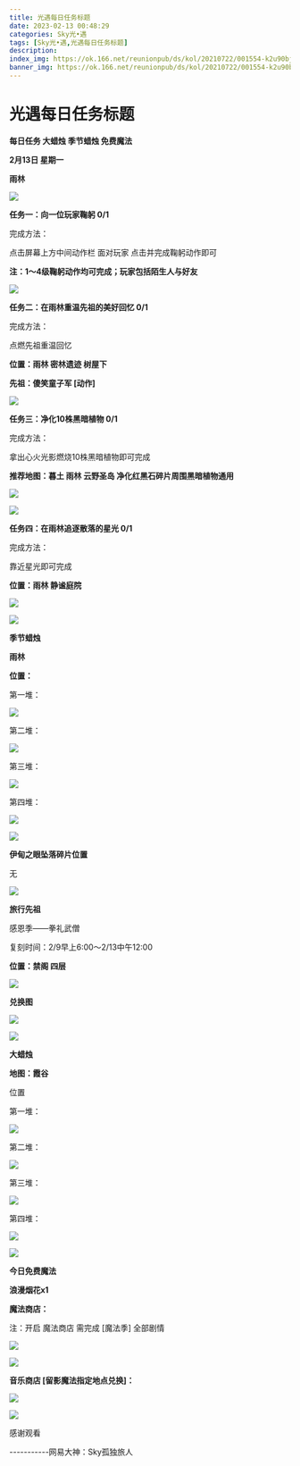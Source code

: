 ```yaml
---
title: 光遇每日任务标题
date: 2023-02-13 00:48:29
categories: Sky光•遇
tags: [Sky光•遇,光遇每日任务标题]
description: 
index_img: https://ok.166.net/reunionpub/ds/kol/20210722/001554-k2u90bj7ay.png?imageView&thumbnail=600x0&type=jpg
banner_img: https://ok.166.net/reunionpub/ds/kol/20210722/001554-k2u90bj7ay.png?imageView&thumbnail=600x0&type=jpg
---
```

# 光遇每日任务标题
**每日任务 大蜡烛 季节蜡烛 免费魔法**

 **2月13日 星期一**

 **雨林**

![](https://img.166.net/reunionpub/ds/kol/20230213/002108-vdjw3ht7f1.jpeg)

 **任务一：向一位玩家鞠躬 0/1**

完成方法：

点击屏幕上方中间动作栏 面对玩家 点击并完成鞠躬动作即可

 **注：1～4级鞠躬动作均可完成；玩家包括陌生人与好友**

![](https://img.166.net/reunionpub/ds/kol/20230212/110318-rt29mawzqn.jpg)

 **任务二：在雨林重温先祖的美好回忆 0/1**

完成方法：

点燃先祖重温回忆

 **位置：雨林 密林遗迹  树屋下**

 **先祖：傻笑童子军 [动作]**

![](https://img.166.net/reunionpub/ds/kol/20230213/001221-t6kcydf0qp.jpeg)

 **任务三：净化10株黑暗植物 0/1**

完成方法：

拿出心火光影燃烧10株黑暗植物即可完成

 **推荐地图：暮土 雨林 云野圣岛   净化红黑石碎片周围黑暗植物通用**

![](https://img.166.net/reunionpub/ds/kol/20230213/001326-1v2zhpd7t4.jpeg)

![](https://img.166.net/reunionpub/ds/kol/20230213/001335-hsdlfbmzua.jpeg)

 **任务四：在雨林追逐散落的星光 0/1**

完成方法：

靠近星光即可完成

 **位置：雨林 静谧庭院**

![](https://img.166.net/reunionpub/ds/kol/20230213/001407-4m2eb68zds.jpeg)

![](https://img.166.net/reunionpub/ds/kol/20221018/100256-wzutnocka0.png)

 **季节蜡烛**

 **雨林**

 **位置：**

第一堆：

![](https://img.166.net/reunionpub/ds/kol/20230213/003053-6s3e9l7ntz.jpeg)

第二堆：

![](https://img.166.net/reunionpub/ds/kol/20230213/003110-ek2dhcv1tb.jpeg)

第三堆：

![](https://img.166.net/reunionpub/ds/kol/20230213/003122-9al8kst2we.jpeg)

第四堆：

![](https://img.166.net/reunionpub/ds/kol/20230213/003134-gfy7q3vck4.jpeg)

![](https://img.166.net/reunionpub/ds/kol/20221130/005912-5mvshq9nf3.png)

 **伊甸之眼坠落碎片位置**

无

![](https://img.166.net/reunionpub/ds/kol/20221018/100256-wzutnocka0.png)

 **旅行先祖**

感恩季——拳礼武僧

复刻时间：2/9早上6:00～2/13中午12:00

 **位置：禁阁 四层**

![](https://img.166.net/reunionpub/ds/kol/20230209/005006-7cpms9swv0.jpg)

 **兑换图**

![](https://img.166.net/reunionpub/ds/kol/20230209/005126-s6rmnvz1bj.jpeg)

![](https://img.166.net/reunionpub/ds/kol/20221018/100256-wzutnocka0.png)

 **大蜡烛**

 **地图：霞谷**

位置

第一堆：

![](https://img.166.net/reunionpub/ds/kol/20230213/000826-qbh3gzykpd.jpeg)

第二堆：

![](https://img.166.net/reunionpub/ds/kol/20230213/000841-kzfqo8hb5r.jpeg)

第三堆：

![](https://img.166.net/reunionpub/ds/kol/20230213/000854-41l9nrigap.jpeg)

第四堆：

![](https://img.166.net/reunionpub/ds/kol/20230213/000903-fwk0sntmco.jpeg)

![](https://img.166.net/reunionpub/ds/kol/20221018/100256-wzutnocka0.png)

 **今日免费魔法**

 **浪漫烟花x1**

 **魔法商店：**

注：开启 魔法商店 需完成 [魔法季] 全部剧情

![](https://img.166.net/reunionpub/ds/kol/20221018/100559-oibznvdtus.png)

![](https://img.166.net/reunionpub/ds/kol/20230212/234308-gsy637klwa.jpeg)

 **音乐商店 [留影魔法指定地点兑换]：**

![](https://img.166.net/reunionpub/ds/kol/20230212/234240-s0w3hz1igl.jpeg)

 **![](https://img.166.net/reunionpub/ds/kol/20221018/100256-wzutnocka0.png)**

感谢观看

\-----------网易大神：Sky孤独旅人

